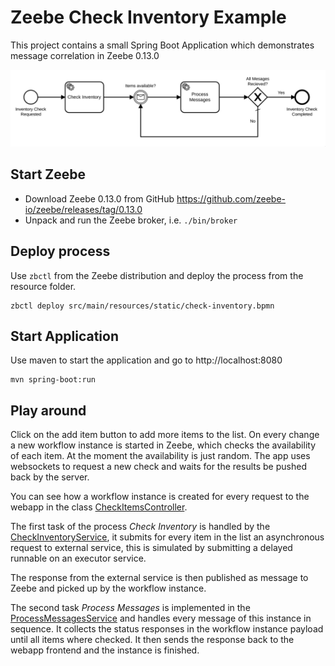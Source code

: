 # Zeebe Check Inventory Example

This project contains a small Spring Boot Application which demonstrates
message correlation in Zeebe 0.13.0

![Check Inventory Workflow](src/main/resources/static/check-inventory.png?raw=true "Check Inventory Workflow")

## Start Zeebe

- Download Zeebe 0.13.0 from GitHub https://github.com/zeebe-io/zeebe/releases/tag/0.13.0
- Unpack and run the Zeebe broker, i.e. `./bin/broker`

## Deploy process

Use `zbctl` from the Zeebe distribution and deploy the process from the
resource folder.

```
zbctl deploy src/main/resources/static/check-inventory.bpmn
```


## Start Application

Use maven to start the application and go to http://localhost:8080

```
mvn spring-boot:run
```

## Play around

Click on the add item button to add more items to the list. On every change
a new workflow instance is started in Zeebe, which checks the availability
of each item. At the moment the availability is just random. The app uses
websockets to request a new check and waits for the results be pushed back by
the server.

You can see how a workflow instance is created for every request to the webapp
in the class [CheckItemsController][].

The first task of the process _Check Inventory_ is handled by the
[CheckInventoryService][], it submits for every item in the list an
asynchronous request to external service, this is simulated by submitting a
delayed runnable on an executor service.

The response from the external service is then published as message to Zeebe
and picked up by the workflow instance.

The second task _Process Messages_ is implemented in the
[ProcessMessagesService][] and handles every message of this instance in
sequence. It collects the status responses in the workflow instance payload
until all items where checked. It then sends the response back to the webapp
frontend and the instance is finished.

[CheckItemsController]:src/main/java/io/zeebe/example/inventory/app/CheckItemsController.java
[CheckInventoryService]: src/main/java/io/zeebe/example/inventory/workflow/CheckInventoryService.java
[ProcessMessagesService]: src/main/java/io/zeebe/example/inventory/workflow/ProcessMessagesService.java
